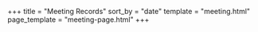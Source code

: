 +++
title = "Meeting Records"
sort_by = "date"
template = "meeting.html"
page_template = "meeting-page.html"
+++
